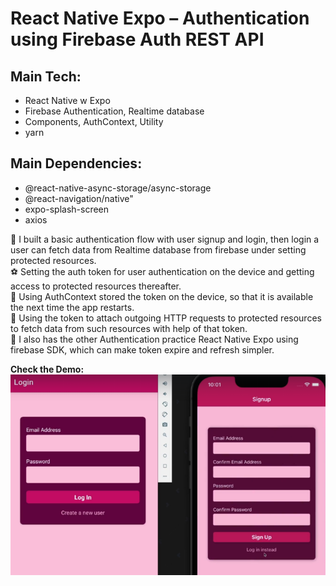 # React Native Expo – Authentication using Firebase Auth REST API

## Main Tech:

- React Native w Expo
- Firebase Authentication, Realtime database
- Components, AuthContext, Utility
- yarn

## Main Dependencies:

- @react-native-async-storage/async-storage
- @react-navigation/native"
- expo-splash-screen
- axios

🎃 I built a basic authentication flow with user signup and login, then login a user can fetch data from Realtime database from firebase under setting protected resources. <br />
⚽ Setting the auth token for user authentication on the device and getting access to protected resources thereafter. <br />
🥨 Using AuthContext stored the token on the device, so that it is available the next time the app restarts. <br />
🍎 Using the token to attach outgoing HTTP requests to protected resources to fetch data from such resources with help of that token. <br />
👀 I also has the other Authentication practice React Native Expo using firebase SDK, which can make token expire and refresh simpler. <br />

**Check the Demo:**
![Screenshot](Demo.PNG)
